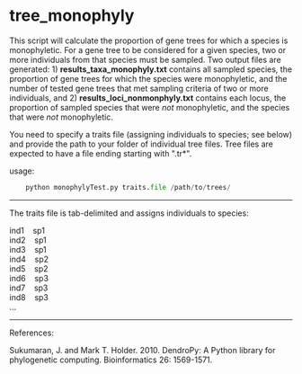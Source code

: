 # tree_monophyly

This script will calculate the proportion of gene trees for which a species is monophyletic. For a gene tree to be considered for a given species, two or more individuals from that species must be sampled. Two output files are generated: 1) **results_taxa_monophyly.txt** contains all sampled species, the proportion of gene trees for which the species were monophyletic, and the number of tested gene trees that met sampling criteria of two or more individuals, and 2) **results_loci_nonmonphyly.txt** contains each locus, the proportion of sampled species that were *not* monophyletic, and the species that were *not* monophyletic.  

You need to specify a traits file (assigning individuals to species; see below) and provide the path to your folder of individual tree files. Tree files are expected to have a file ending starting with ".tr*".

usage:  
```python
    python monophylyTest.py traits.file /path/to/trees/
```

***
The traits file is tab-delimited and assigns individuals to species:

ind1&nbsp;&nbsp;&nbsp;&nbsp;sp1  
ind2&nbsp;&nbsp;&nbsp;&nbsp;sp1  
ind3&nbsp;&nbsp;&nbsp;&nbsp;sp1  
ind4&nbsp;&nbsp;&nbsp;&nbsp;sp2  
ind5&nbsp;&nbsp;&nbsp;&nbsp;sp2  
ind6&nbsp;&nbsp;&nbsp;&nbsp;sp3  
ind7&nbsp;&nbsp;&nbsp;&nbsp;sp3  
ind8&nbsp;&nbsp;&nbsp;&nbsp;sp3  
...
***
References:

Sukumaran, J. and Mark T. Holder. 2010. DendroPy: A Python library for phylogenetic computing. Bioinformatics 26: 1569-1571.
